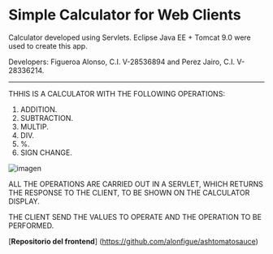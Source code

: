 # Simple Calculator for Web Clients

Calculator developed using Servlets. Eclipse Java EE + Tomcat 9.0 were used to create this app.

Developers: Figueroa Alonso, C.I. V-28536894 and Perez Jairo, C.I. V-28336214.

---

THHIS IS A CALCULATOR WITH THE FOLLOWING OPERATIONS:
1. ADDITION.
2. SUBTRACTION.
3. MULTIP.
4. DIV.
5. %.
5. SIGN CHANGE.


![imagen](https://user-images.githubusercontent.com/65868683/161893844-e9f142cd-85d7-4ec2-a124-2e7eb7f0583b.png)


ALL THE OPERATIONS ARE CARRIED OUT IN A SERVLET, WHICH RETURNS THE RESPONSE TO THE CLIENT, TO BE SHOWN ON THE CALCULATOR DISPLAY.

THE CLIENT SEND THE VALUES TO OPERATE AND THE OPERATION TO BE PERFORMED.

[**Repositorio del frontend**] (https://github.com/alonfigue/ashtomatosauce)
